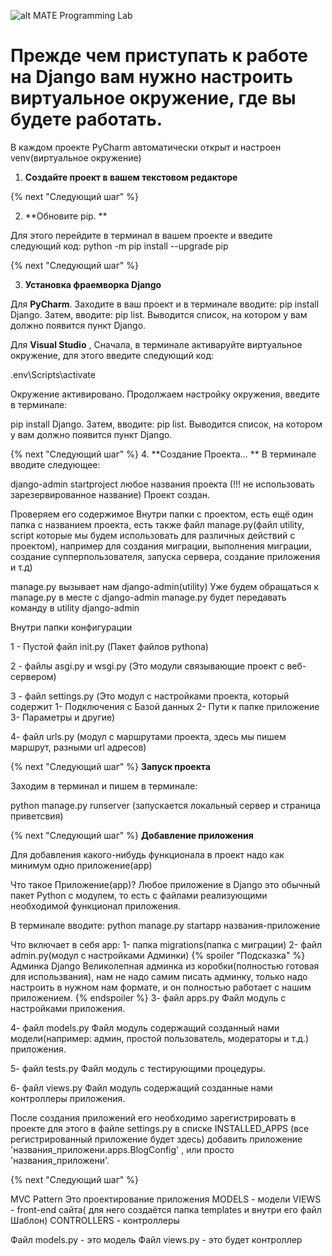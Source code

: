 ![alt MATE Programming Lab](https://github.com/MATE-Programming/virtenv_setup/blob/main/env.svg)

# Прежде чем приступать к работе на Django вам нужно настроить виртуальное окружение, где вы будете работать.

В каждом проекте PyCharm автоматически открыт и настроен venv(виртуальное окружение) 

1. **Создайте проект в вашем текстовом редакторе**

{% next "Следующий шаг" %}

2. **Обновите pip. **

Для этого перейдите в терминал в вашем проекте и введите следующий код: 
python -m pip install --upgrade pip

{% next "Следующий шаг" %}

3. **Установка фраемворка Django**

Для **PyCharm**. Заходите в ваш проект и в терминале вводите:
pip install Django. Затем, вводите: pip list. Выводится список, на котором у вам должно появится пункт Django.

Для **Visual Studio**  ,
Сначала, в терминале активаруйте виртуальное окружение, для этого введите следующий код:

.env\Scripts\activate

Окружение активировано. Продолжаем настройку окружения, введите в терминале:

pip install Django. Затем, вводите: pip list. Выводится список, на котором у вам должно появится пункт Django.

{% next "Следующий шаг" %}
4. **Создание Проекта...
**
В терминале вводите следующее:

django-admin startproject любое названия проекта
(!!! не использовать зарезервированное название)
Проект создан. 

Проверяем его содержимое
Внутри папки c проектом, есть ещё один папка с названием проекта, есть также файл manage.py(файл utility, script которые мы будем использовать для различных действий с проектом), например для создания миграции, выполнения миграции, создание супперпользователя, запуска сервера, создание приложения и т.д)

manage.py вызывает нам django-admin(utility)
Уже будем обращаться к manage.py в месте с django-admin
manage.py будет передавать команду в utility django-admin

Внутри папки конфигурации

1 - Пустой файл init.py
(Пакет файлов pythonа)

2 - файлы asgi.py и wsgi.py
(Это модули связывающие проект с веб-сервером)

3 - файл settings.py
(Это модул с настройками проекта, который содержит 
1- Подключения с Базой данных
2- Пути к папке приложение
3- Параметры и другие)

4- файл urls.py 
(модул с маршрутами проекта,
здесь мы пишем маршрут, разными url адресов)

{% next "Следующий шаг" %}
**Запуск проекта**

Заходим в терминал и пишем в терминале:

python manage.py runserver 
(запускается локальный сервер и страница приветсвия)

{% next "Следующий шаг" %}
**Добавление приложения**

Для добавления какого-нибудь функционала в проект надо как минимум одно приложение(app)

Что такое Приложение(app)?
Любое приложение в Django это обычный пакет Python с модулем, то есть с файлами реализующими необходимой функционал приложения.

В терминале вводите:
python manage.py startapp названия-приложение

Что включает в себя app:
1- папка migrations(папка с миграции)
2- файл admin.py(модул с настройками Админки)
{% spoiler "Подсказка" %}
Админка Django
Великолепная админка из коробки(полностью готовая для использвания), нам не надо самим писать админку, только надо настроить в нужном нам формате, и он полностью работает с нашим приложением.
{% endspoiler %}
3- файл apps.py
Файл модуль с настройками приложения.

4- файл models.py
Файл модуль содержащий созданный нами модели(например: админ, простой пользователь, модераторы и т.д.) приложения.

5- файл tests.py
Файл модуль с тестирующими процедуры.

6- файл views.py
Файл модуль содержащий созданные нами контроллеры приложения.


После создания приложений его необходимо зарегистрировать в проекте для этого в файле settings.py в списке INSTALLED_APPS (все регистрированный приложение будет здесь) добавить приложение 
'названия_приложени.apps.BlogConfig' , или просто 'названия_приложени'.

{% next "Следующий шаг" %}

MVC Pattern
Это проектирование приложения
MODELS - модели
VIEWS - front-end сайта( для него создаётся папка templates и внутри его файл Шаблон)
CONTROLLERS - контроллеры

Файл models.py - это модель
Файл views.py - это будет контроллер


